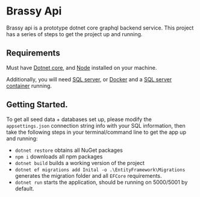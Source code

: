 # Brassy Api

Brassy api is a prototype dotnet core graphql backend service. This project has a series of steps to get the project up and running.

## Requirements

Must have [Dotnet core](https://dotnet.microsoft.com/learn/dotnet/hello-world-tutorial/intro), and [Node](https://nodejs.org/en/) installed on your machine.

Additionally, you will need [SQL server](https://www.microsoft.com/en-us/sql-server/sql-server-2017), or [Docker](https://www.docker.com/) and a [SQL server container](https://docs.microsoft.com/en-us/sql/linux/quickstart-install-connect-docker?view=sql-server-2017&pivots=cs1-bash) running.

## Getting Started.

To get all seed data + databases set up, please modify the `appsettings.json` connection string info with your SQL information, then take the following steps in your terminal/command line to get the app up and running:

-   `dotnet restore` obtains all NuGet packages
-   `npm i` downloads all npm packages
-   `dotnet build` builds a working version of the project
-   `dotnet ef migrations add Inital -o .\EntityFramework\Migrations` generates the migration folder and all `EFCore` requirements.
-   `dotnet run` starts the application, should be running on 5000/5001 by default.
